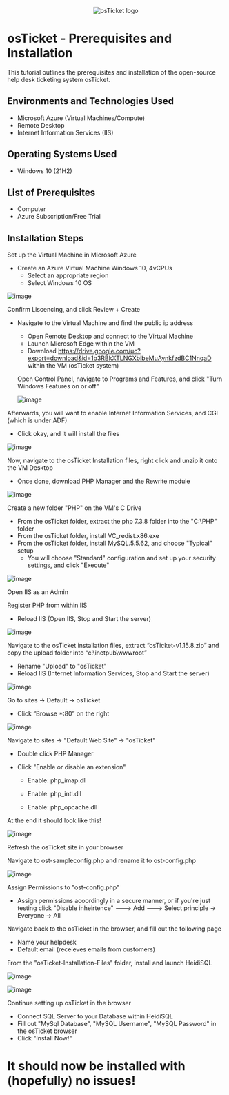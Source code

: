 <p align="center">
<img src="https://i.imgur.com/Clzj7Xs.png" alt="osTicket logo"/>
</p>

<h1>osTicket - Prerequisites and Installation</h1>
This tutorial outlines the prerequisites and installation of the open-source help desk ticketing system osTicket.<br />


<h2>Environments and Technologies Used</h2>

- Microsoft Azure (Virtual Machines/Compute)
- Remote Desktop
- Internet Information Services (IIS)

<h2>Operating Systems Used </h2>

- Windows 10</b> (21H2)

<h2>List of Prerequisites</h2>

- Computer
- Azure Subscription/Free Trial

<h2>Installation Steps</h2>

Set up the Virtual Machine in Microsoft Azure
- Create an Azure Virtual Machine Windows 10, 4vCPUs
  - Select an appropriate region
  - Select Windows 10 OS

![image](https://github.com/user-attachments/assets/06fea6c4-1b9c-4265-8f00-fd64867b69f3)

Confirm Liscencing, and click Review + Create

- Navigate to the Virtual Machine and find the public ip address
   - Open Remote Desktop and connect to the Virtual Machine
   - Launch Microsoft Edge within the VM
   - Download https://drive.google.com/uc?export=download&id=1b3RBkXTLNGXbibeMuAynkfzdBC1NnqaD within the VM (osTicket system)

  Open Control Panel, navigate to Programs and Features, and click "Turn Windows Features on or off"
  

  ![image](https://github.com/user-attachments/assets/b68c202a-5d02-44ff-ac4b-1fb32d4beba0)

Afterwards, you will want to enable Internet Information Services, and CGI (which is under ADF)
 - Click okay, and it will install the files

![image](https://github.com/user-attachments/assets/5f4ff795-db5f-4c05-9dfb-f31b7ce6b05f)

Now, navigate to the osTicket Installation files, right click and unzip it onto the VM Desktop
- Once done, download PHP Manager and the Rewrite module

![image](https://github.com/user-attachments/assets/64685399-5fe9-41fe-a5c0-175c9a733971)

Create a new folder "PHP" on the VM's C Drive
- From the osTicket folder, extract the php 7.3.8 folder into the "C:\PHP" folder
- From the osTicket folder, install VC_redist.x86.exe
- From the osTicket folder, install MySQL.5.5.62, and choose "Typical" setup
    - You will choose "Standard" configuration and set up your security settings, and click "Execute" 


![image](https://github.com/user-attachments/assets/f9fed873-8cf4-4df4-a866-fc78ff64a1b8)

Open IIS as an Admin

Register PHP from within IIS
- Reload IIS (Open IIS, Stop and Start the server)

  
![image](https://github.com/user-attachments/assets/a9bba10f-c799-4013-8545-a6c6825df551)

Navigate to the osTicket installation files, extract “osTicket-v1.15.8.zip” and copy the upload folder into “c:\inetpub\wwwroot”
 - Rename "Upload" to "osTicket"
 - Reload IIS (Internet Information Services, Stop and Start the server)

![image](https://github.com/user-attachments/assets/812a7a38-3b65-4c22-85f4-5042c9579ada)

Go to sites -> Default -> osTicket
 - Click “Browse *:80” on the right
   
![image](https://github.com/user-attachments/assets/2ca5f889-33a7-44a3-8bde-5a4630cf0e41)

Navigate to sites -> "Default Web Site" -> "osTicket"
- Double click PHP Manager
- Click "Enable or disable an extension"

   - Enable: php_imap.dll

   - Enable: php_intl.dll

    - Enable: php_opcache.dll

At the end it should look like this!

![image](https://github.com/user-attachments/assets/409be26d-a088-43db-9b5f-af47f7413849)

Refresh the osTicket site in your browser

Navigate to ost-sampleconfig.php and rename it to ost-config.php

![image](https://github.com/user-attachments/assets/736cc472-0062-4e3f-b260-f63b06a739ff)

Assign Permissions to "ost-config.php"
  - Assign permissions acoordingly in a secure manner, or if you're just testing click "Disable inheirtence" ---> Add ---> Select principle -> Everyone -> All

Navigate back to the osTicket in the browser, and fill out the following page
- Name your helpdesk
- Default email (receieves emails from customers)

From the "osTicket-Installation-Files" folder, install and launch HeidiSQL

![image](https://github.com/user-attachments/assets/bc69f789-9563-44c5-a60f-45667a2f68c5)


![image](https://github.com/user-attachments/assets/ed524aa6-d9a3-47c5-bc84-ab55c029c5e4)

Continue setting up osTicket in the browser
 - Connect SQL Server to your Database within HeidiSQL
 - Fill out "MySql Database", "MySQL Username", "MySQL Password" in the osTicket browser
 - Click "Install Now!"





<h1>It should now be installed with (hopefully) no issues!</h1>



